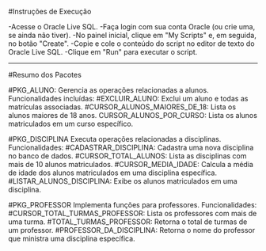 #Instruções de Execução

-Acesse o Oracle Live SQL.
-Faça login com sua conta Oracle (ou crie uma, se ainda não tiver).
-No painel inicial, clique em "My Scripts" e, em seguida, no botão "Create".
-Copie e cole o conteúdo do script no editor de texto do Oracle Live SQL.
-Clique em "Run" para executar o script.

-------------------------------------------

#Resumo dos Pacotes

#PKG_ALUNO:
Gerencia as operações relacionadas a alunos. Funcionalidades incluídas:
#EXCLUIR_ALUNO: Exclui um aluno e todas as matrículas associadas.
#CURSOR_ALUNOS_MAIORES_DE_18: Lista os alunos maiores de 18 anos.
CURSOR_ALUNOS_POR_CURSO: Lista os alunos matriculados em um curso específico.

#PKG_DISCIPLINA
Executa operações relacionadas a disciplinas. Funcionalidades:
#CADASTRAR_DISCIPLINA: Cadastra uma nova disciplina no banco de dados.
#CURSOR_TOTAL_ALUNOS: Lista as disciplinas com mais de 10 alunos matriculados.
#CURSOR_MEDIA_IDADE: Calcula a média de idade dos alunos matriculados em uma disciplina específica.
#LISTAR_ALUNOS_DISCIPLINA: Exibe os alunos matriculados em uma disciplina.

#PKG_PROFESSOR
Implementa funções para professores. Funcionalidades:
#CURSOR_TOTAL_TURMAS_PROFESSOR: Lista os professores com mais de uma turma.
#TOTAL_TURMAS_PROFESSOR: Retorna o total de turmas de um professor.
#PROFESSOR_DA_DISCIPLINA: Retorna o nome do professor que ministra uma disciplina específica.
